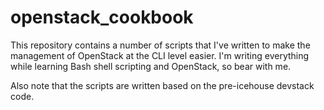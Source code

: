 openstack_cookbook
==================

This repository contains a number of scripts that I've written to make the management of OpenStack at the CLI level easier. 
I'm writing everything while learning Bash shell scripting and OpenStack, so bear with me.

Also note that the scripts are written based on the pre-icehouse devstack code.

